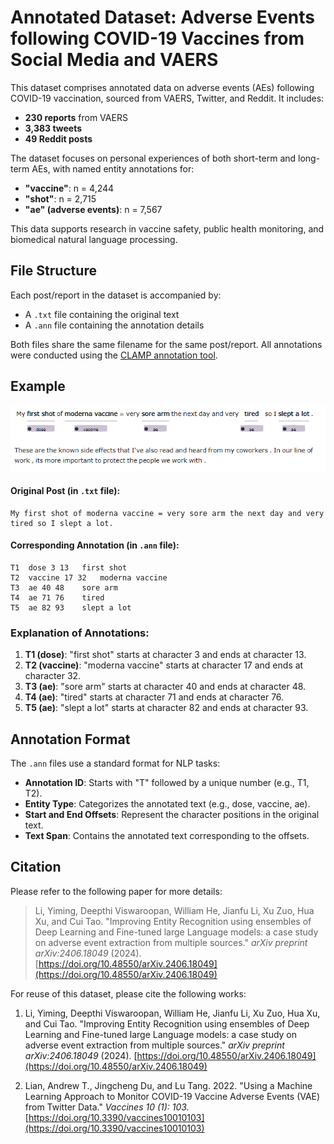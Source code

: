 # Annotated Dataset: Adverse Events following COVID-19 Vaccines from Social Media and VAERS

This dataset comprises annotated data on adverse events (AEs) following COVID-19 vaccination, sourced from VAERS, Twitter, and Reddit. It includes:

- **230 reports** from VAERS
- **3,383 tweets**
- **49 Reddit posts**

The dataset focuses on personal experiences of both short-term and long-term AEs, with named entity annotations for:

- **"vaccine"**: n = 4,244 
- **"shot"**: n = 2,715 
- **"ae" (adverse events)**: n = 7,567 

This data supports research in vaccine safety, public health monitoring, and biomedical natural language processing.

## File Structure

Each post/report in the dataset is accompanied by:

- A `.txt` file containing the original text
- A `.ann` file containing the annotation details

Both files share the same filename for the same post/report. All annotations were conducted using the [CLAMP annotation tool](https://clamp.uth.edu/).

## Example

![Example Annotation](/clamp_annotation.png)

#### Original Post (in `.txt` file):
```text
My first shot of moderna vaccine = very sore arm the next day and very tired so I slept a lot.
```

#### Corresponding Annotation (in `.ann` file):
```text
T1	dose 3 13	first shot
T2	vaccine 17 32	moderna vaccine
T3	ae 40 48	sore arm
T4	ae 71 76	tired
T5	ae 82 93	slept a lot
```

### Explanation of Annotations:

1. **T1 (dose)**: "first shot" starts at character 3 and ends at character 13.
2. **T2 (vaccine)**: "moderna vaccine" starts at character 17 and ends at character 32.
3. **T3 (ae)**: "sore arm" starts at character 40 and ends at character 48.
4. **T4 (ae)**: "tired" starts at character 71 and ends at character 76.
5. **T5 (ae)**: "slept a lot" starts at character 82 and ends at character 93.

## Annotation Format

The `.ann` files use a standard format for NLP tasks:

- **Annotation ID**: Starts with "T" followed by a unique number (e.g., T1, T2).
- **Entity Type**: Categorizes the annotated text (e.g., dose, vaccine, ae).
- **Start and End Offsets**: Represent the character positions in the original text.
- **Text Span**: Contains the annotated text corresponding to the offsets.


## Citation

Please refer to the following paper for more details:

> Li, Yiming, Deepthi Viswaroopan, William He, Jianfu Li, Xu Zuo, Hua Xu, and Cui Tao. "Improving Entity Recognition using ensembles of Deep Learning and Fine-tuned large Language models: a case study on adverse event extraction from multiple sources." *arXiv preprint arXiv:2406.18049* (2024). [https://doi.org/10.48550/arXiv.2406.18049](https://doi.org/10.48550/arXiv.2406.18049)

For reuse of this dataset, please cite the following works:

1. Li, Yiming, Deepthi Viswaroopan, William He, Jianfu Li, Xu Zuo, Hua Xu, and Cui Tao. "Improving Entity Recognition using ensembles of Deep Learning and Fine-tuned large Language models: a case study on adverse event extraction from multiple sources." *arXiv preprint arXiv:2406.18049* (2024). [https://doi.org/10.48550/arXiv.2406.18049](https://doi.org/10.48550/arXiv.2406.18049)

2. Lian, Andrew T., Jingcheng Du, and Lu Tang. 2022. "Using a Machine Learning Approach to Monitor COVID-19 Vaccine Adverse Events (VAE) from Twitter Data." *Vaccines 10 (1): 103.* [https://doi.org/10.3390/vaccines10010103](https://doi.org/10.3390/vaccines10010103)
